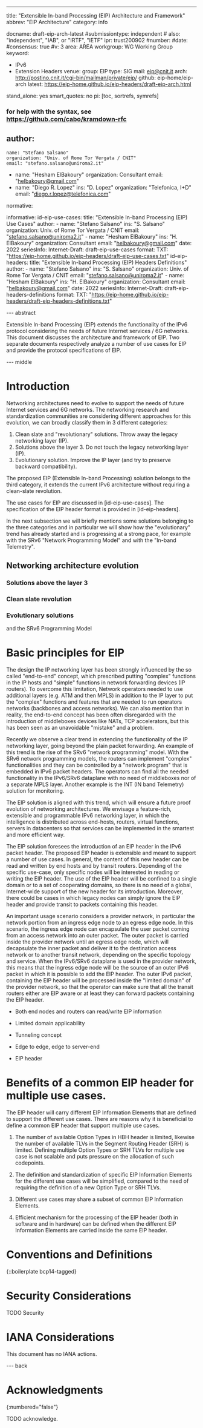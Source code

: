 ---
title: "Extensible In-band Processing (EIP) Architecture and Framework"
abbrev: "EIP Architecture"
category: info

docname: draft-eip-arch-latest
#submissiontype: independent  # also: "independent", "IAB", or "IRTF", "IETF"
ipr: trust200902
#number:
#date:
#consensus: true
#v: 3
area: AREA
workgroup: WG Working Group
keyword:
 - IPv6
 - Extension Headers
venue:
  group: EIP
  type: SIG
  mail: eip@cnit.it
  arch: http://postino.cnit.it/cgi-bin/mailman/private/eip/
  github: eip-home/eip-arch
  latest: https://eip-home.github.io/eip-headers/draft-eip-arch.html

stand_alone: yes
smart_quotes: no
pi: [toc, sortrefs, symrefs]

### for help with the syntax, see https://github.com/cabo/kramdown-rfc

author:
 -
    name: "Stefano Salsano"
    organization: "Univ. of Rome Tor Vergata / CNIT"
    email: "stefano.salsano@uniroma2.it"
 -
    name: "Hesham ElBakoury"
    organization: Consultant
    email: "helbakoury@gmail.com"
 -
    name: "Diego R. Lopez"
    ins: "D. Lopez"
    organization: "Telefonica, I+D"
    email: "diego.r.lopez@telefonica.com"


normative:

informative:
  id-eip-use-cases:
    title: "Extensible In-band Processing (EIP) Use Cases"
    author:
     -
        name: "Stefano Salsano"
        ins: "S. Salsano"
        organization: Univ. of Rome Tor Vergata / CNIT
        email: "stefano.salsano@uniroma2.it"
     -
        name: "Hesham ElBakoury"
        ins: "H. ElBakoury"
        organization: Consultant
        email: "helbakoury@gmail.com"
    date: 2022
    seriesInfo:
       Internet-Draft: draft-eip-use-cases
    format:
       TXT: "https://eip-home.github.io/eip-headers/draft-eip-use-cases.txt"
  id-eip-headers:
    title: "Extensible In-band Processing (EIP) Headers Definitions"
    author:
     -
        name: "Stefano Salsano"
        ins: "S. Salsano"
        organization: Univ. of Rome Tor Vergata / CNIT
        email: "stefano.salsano@uniroma2.it"
     -
        name: "Hesham ElBakoury"
        ins: "H. ElBakoury"
        organization: Consultant
        email: "helbakoury@gmail.com"
    date: 2022
    seriesInfo:
       Internet-Draft: draft-eip-headers-definitions
    format:
       TXT: "https://eip-home.github.io/eip-headers/draft-eip-headers-definitions.txt"


--- abstract

Extensible In-band Processing (EIP) extends the functionality of the IPv6 protocol considering
the needs of future Internet services / 6G networks. This document discusses the architecture and
framework of EIP. Two separate documents respectively analyze a number of use cases for EIP and provide
the protocol specifications of EIP.

--- middle

# Introduction

Networking architectures need to evolve to support the needs of future Internet services and 6G networks.
The networking research and standardization communities are considering different approaches for this evolution, we can broadly classify them in 3 different categories:

1. Clean slate and "revolutionary" solutions. Throw away the legacy networking layer (IP).
2. Solutions above the layer 3. Do not touch the legacy networking layer (IP).
3. Evolutionary solution. Improve the IP layer (and try to preserve backward compatibility).

The proposed EIP (Extensible In-band Processing) solution belongs to the third category, it extends the current IPv6 architecture without requiring a clean-slate revolution.

The use cases for EIP are discussed in [id-eip-use-cases]. The specification of the EIP header format
is provided in [id-eip-headers].

In the next subsection we will briefly mentions some solutions belonging
to the three categories and in particular we will show how the "evolutionary"
trend has already started and is progressing at a strong pace, for example
with the SRv6 "Network Programming Model" and with the "In-band Telemetry".

## Networking architecture evolution

### Solutions above the layer 3

### Clean slate revolution

### Evolutionary solutions

and the SRv6 Programming Model

# Basic principles for EIP

The design the IP networking layer has been strongly influenced by the so called
"end-to-end" concept, which prescribed putting "complex" functions in the IP hosts
and "simple" functions in network forwarding devices (IP routers). To overcome this
limitation, Network operators
needed to use additional layers (e.g. ATM and then MPLS) in addition to the IP layer to put the "complex"
functions and features that are needed to run operators networks (backbones and access networks).
We can also mention that in reality, the end-to-end concept has been often
disregarded with the introduction of middleboxes devices like NATs, TCP accelerators,
but this has been seen as an unavoidable "mistake" and a problem.

Recently we observe a clear trend in extending the functionality of the IP networking
layer, going beyond the plain packet forwarding. An example of this trend is the rise
of the SRv6 "network programming" model. With the SRv6 network programming models,
the routers can implement "complex" functionalities and they can be controlled
by a "network program" that is embedded in IPv6 packet headers. The operators can
find all the needed functionality in the IPv6/SRv6 dataplane with no need of middleboxes
nor of a separate MPLS layer. Another example is the INT (IN band Telemetry)
solution for monitoring.

The EIP solution is aligned with this trend, which will ensure a future proof evolution of networking architectures. We envisage a feature-rich, extensible and programmable IPv6 networking layer, in which the intelligence is distributed across end-hosts, routers, virtual functions, servers in datacenters so that services can be implemented in the smartest and more efficient way.

The EIP solution foresees the introduction of an EIP header in the IPv6 packet header. The proposed EIP header is extensible and meant to support a number of use cases. In general, the content of this new header can be read and written by end hosts and by transit routers. Depending of the specific use-case, only specific nodes will be interested in reading or writing the EIP header. The use of the EIP header will be confined to a single domain or to a set of cooperating domains, so there is no need of a global, Internet-wide support of the new header for its introduction. Moreover, there could be cases in which legacy nodes can simply ignore the EIP header and provide transit to packets containing this header.

An important usage scenario considers a provider network, in particular the network portion from an ingress edge node to an egress edge node. In this scenario, the ingress edge node can encapsulate the user packet coming from an access network into an outer packet. The outer packet is carried inside the provider network until an egress edge node, which will decapsulate the inner packet and deliver it to the destination access network or to another transit network, depending on the specific topology and service. When the IPv6/SRv6 dataplane is used in the provider network, this means that the ingress edge node will be the source of an outer IPv6 packet in which it is possible to add the EIP header. The outer IPv6 packet, containing the EIP header will be processed inside the "limited domain" of the provider network, so that the operator can make sure that all the transit routers either are EIP aware or at least they can forward packets containing the EIP header.

* Both end nodes and routers can read/write EIP information

* Limited domain applicability

* Tunneling concept

* Edge to edge, edge to server-end

* EIP header


# Benefits of a common EIP header for multiple use cases.

The EIP header will carry different EIP Information Elements that are defined to support the different use cases.
There are reasons why it is beneficial to define a common EIP header that support multiple use cases.

1. The number of available Option Types in HBH header is limited, likewise the number of available TLVs in the Segment Routing Header (SRH) is limited. Defining multiple Option Types or SRH TLVs for multiple use case is not scalable and puts pressure on the allocation of such codepoints.

2. The definition and standardization of specific EIP Information Elements for the different use cases will be simplified, compared to the need of requiring the definition of a new Option Type or SRH TLVs.

3. Different use cases may share a subset of common EIP Information Elements.

4. Efficient mechanism for the processing of the EIP header (both in software and in hardware) can be defined when the different EIP Information Elements are carried inside the same EIP header.


# Conventions and Definitions

{::boilerplate bcp14-tagged}


# Security Considerations

TODO Security


# IANA Considerations

This document has no IANA actions.


--- back

# Acknowledgments
{:numbered="false"}

TODO acknowledge.
